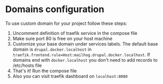 # Domains configuration

To use custom domain for your project follow these steps:

1. Uncomment definition of traefik service in the compose file 
2. Make sure port 80 is free on your host machine
3. Customize your base domain under services labels. The default base domain is `drupal.docker.localhost` in `traefik.frontend.rule=Host:mailhog.drupal.docker.localhost`. If domains end with `docker.localhost` you don't need to add records to /etc/hosts file
4. That's it! Run the compose file
5. Also you can visit traefik dashboard on `localhost:8080`
